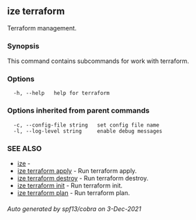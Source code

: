 ## ize terraform

Terraform management.

### Synopsis

This command contains subcommands for work with terraform.

### Options

```
  -h, --help   help for terraform
```

### Options inherited from parent commands

```
  -c, --config-file string   set config file name
  -l, --log-level string     enable debug messages
```

### SEE ALSO

* [ize](ize.md)	 - 
* [ize terraform apply](ize_terraform_apply.md)	 - Run terraform apply.
* [ize terraform destroy](ize_terraform_destroy.md)	 - Run terraform destroy.
* [ize terraform init](ize_terraform_init.md)	 - Run terraform init.
* [ize terraform plan](ize_terraform_plan.md)	 - Run terraform plan.

###### Auto generated by spf13/cobra on 3-Dec-2021
